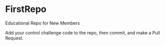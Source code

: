 # FirstRepo
Educational Repo for New Members

Add your control challenge code to the repo, then commit, and make a Pull Request.
